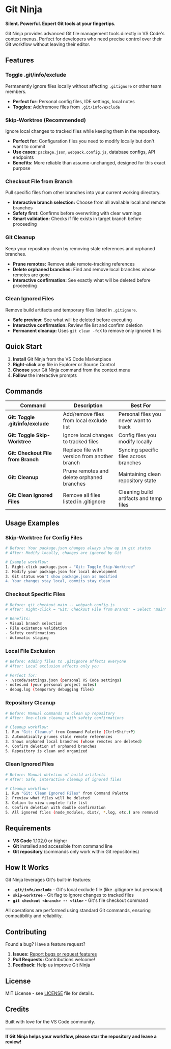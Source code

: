 # Git Ninja

**Silent. Powerful. Expert Git tools at your fingertips.**

Git Ninja provides advanced Git file management tools directly in VS Code's context menus. Perfect for developers who need precise control over their Git workflow without leaving their editor.

## Features

### **Toggle .git/info/exclude**
Permanently ignore files locally without affecting `.gitignore` or other team members.
- **Perfect for:** Personal config files, IDE settings, local notes
- **Toggles:** Add/remove files from `.git/info/exclude`

### **Skip-Worktree (Recommended)**
Ignore local changes to tracked files while keeping them in the repository.
- **Perfect for:** Configuration files you need to modify locally but don't want to commit
- **Use cases:** `package.json`, `webpack.config.js`, database configs, API endpoints
- **Benefits:** More reliable than assume-unchanged, designed for this exact purpose

### **Checkout File from Branch**
Pull specific files from other branches into your current working directory.
- **Interactive branch selection:** Choose from all available local and remote branches
- **Safety first:** Confirms before overwriting with clear warnings
- **Smart validation:** Checks if file exists in target branch before proceeding

### **Git Cleanup**
Keep your repository clean by removing stale references and orphaned branches.
- **Prune remotes:** Remove stale remote-tracking references
- **Delete orphaned branches:** Find and remove local branches whose remotes are gone
- **Interactive confirmation:** See exactly what will be deleted before proceeding

### **Clean Ignored Files**
Remove build artifacts and temporary files listed in `.gitignore`.
- **Safe preview:** See what will be deleted before executing
- **Interactive confirmation:** Review file list and confirm deletion
- **Permanent cleanup:** Uses `git clean -fdX` to remove only ignored files

## Quick Start

1. **Install** Git Ninja from the VS Code Marketplace
2. **Right-click** any file in Explorer or Source Control
3. **Choose** your Git Ninja command from the context menu
4. **Follow** the interactive prompts

## Commands

| Command | Description | Best For |
|---------|-------------|----------|
| **Git: Toggle .git/info/exclude** | Add/remove files from local exclude list | Personal files you never want to track |
| **Git: Toggle Skip-Worktree** | Ignore local changes to tracked files | Config files you modify locally |
| **Git: Checkout File from Branch** | Replace file with version from another branch | Syncing specific files across branches |
| **Git: Cleanup** | Prune remotes and delete orphaned branches | Maintaining clean repository state |
| **Git: Clean Ignored Files** | Remove all files listed in .gitignore | Cleaning build artifacts and temp files |

## Usage Examples

### Skip-Worktree for Config Files
```bash
# Before: Your package.json changes always show up in git status
# After: Modify locally, changes are ignored by Git

# Example workflow:
1. Right-click package.json → "Git: Toggle Skip-Worktree"
2. Modify your package.json for local development
3. Git status won't show package.json as modified
4. Your changes stay local, commits stay clean
```

### Checkout Specific Files
```bash
# Before: git checkout main -- webpack.config.js
# After: Right-click → "Git: Checkout File from Branch" → Select "main"

# Benefits:
- Visual branch selection
- File existence validation
- Safety confirmations
- Automatic staging
```

### Local File Exclusion
```bash
# Before: Adding files to .gitignore affects everyone
# After: Local exclusion affects only you

# Perfect for:
- .vscode/settings.json (personal VS Code settings)
- notes.md (your personal project notes)
- debug.log (temporary debugging files)
```

### Repository Cleanup
```bash
# Before: Manual commands to clean up repository
# After: One-click cleanup with safety confirmations

# Cleanup workflow:
1. Run "Git: Cleanup" from Command Palette (Ctrl+Shift+P)
2. Automatically prunes stale remote references
3. Shows orphaned local branches (whose remotes are deleted)
4. Confirm deletion of orphaned branches
5. Repository is clean and organized
```

### Clean Ignored Files
```bash
# Before: Manual deletion of build artifacts
# After: Safe, interactive cleanup of ignored files

# Cleanup workflow:
1. Run "Git: Clean Ignored Files" from Command Palette
2. Preview what files will be deleted
3. Option to view complete file list
4. Confirm deletion with double confirmation
5. All ignored files (node_modules, dist/, *.log, etc.) are removed
```

## Requirements

- **VS Code** 1.102.0 or higher
- **Git** installed and accessible from command line
- **Git repository** (commands only work within Git repositories)

## How It Works

Git Ninja leverages Git's built-in features:

- **`.git/info/exclude`** - Git's local exclude file (like .gitignore but personal)
- **`skip-worktree`** - Git flag to ignore changes to tracked files
- **`git checkout <branch> -- <file>`** - Git's file checkout command

All operations are performed using standard Git commands, ensuring compatibility and reliability.

## Contributing

Found a bug? Have a feature request? 

1. **Issues:** [Report bugs or request features](https://github.com/your-username/git-ninja/issues)
2. **Pull Requests:** Contributions welcome!
3. **Feedback:** Help us improve Git Ninja

## License

MIT License - see [LICENSE](LICENSE) file for details.

## Credits

Built with love for the VS Code community.

---

**If Git Ninja helps your workflow, please star the repository and leave a review!**
